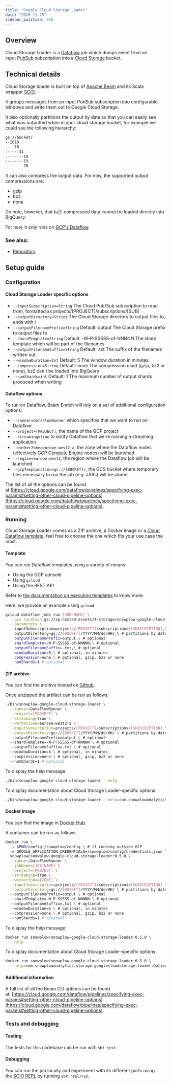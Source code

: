 ```yaml
---
title: "Google Cloud Storage Loader"
date: "2020-11-25"
sidebar_position: 500
---
```


## Overview

Cloud Storage Loader is a [Dataflow](https://cloud.google.com/dataflow/) job which dumps event from an input [PubSub](https://cloud.google.com/pubsub/) subscription into a [Cloud Storage](https://cloud.google.com/storage/) bucket.

## Technical details

Cloud Storage loader is built on top of [Apache Beam](https://beam.apache.org/) and its Scala wrapper [SCIO](https://github.com/spotify/scio).

It groups messages from an input PubSub subscription into configurable windows and write them out to Google Cloud Storage.

It also optionally partitions the output by date so that you can easily see what was outputted when in your cloud storage bucket, for example we could see the following hierarchy:

```bash
gs://bucket/
--2018
----10
------31
--------18
--------19
--------20
```

It can also compress the output data. For now, the supported output compressions are:

- gzip
- bz2
- none

Do note, however, that bz2-compressed data cannot be loaded directly into BigQuery.

For now, it only runs on [GCP's Dataflow](https://cloud.google.com/dataflow/).

### See also:

- [Repository](https://github.com/snowplow-incubator/snowplow-google-cloud-storage-loader/)

## Setup guide

### Configuration

#### Cloud Storage Loader specific options

- `--inputSubscription=String` The Cloud Pub/Sub subscription to read from, formatted as projects/[PROJECT]/subscriptions/[SUB]
- `--outputDirectory=String` The Cloud Storage directory to output files to, ends with /
- `--outputFilenamePrefix=String` Default: output The Cloud Storage prefix to output files to
- `--shardTemplate=String` Default: -W-P-SSSSS-of-NNNNN The shard template which will be part of the filenames
- `--outputFilenameSuffix=String` Default: .txt The suffix of the filenames written out
- `--windowDuration=Int` Default: 5 The window duration in minutes
- `--compression=String` Default: none The compression used (gzip, bz2 or none), bz2 can't be loaded into BigQuery
- `--numShards=int` Default: 1 The maximum number of output shards produced when writing

#### Dataflow options

To run on Dataflow, Beam Enrich will rely on a set of additional configuration options:

- `--runner=DataFlowRunner` which specifies that we want to run on Dataflow
- `--project=[PROJECT]`, the name of the GCP project
- `--streaming=true` to notify Dataflow that we're running a streaming application
- `--workerZone=europe-west2-a`, the zone where the Dataflow nodes (effectively [GCP Compute Engine](https://cloud.google.com/compute/) nodes) will be launched
- `--region=europe-west2`, the region where the Dataflow job will be launched
- `--gcpTempLocation=gs://[BUCKET]/`, the GCS bucket where temporary files necessary to run the job (e.g. JARs) will be stored

The list of all the options can be found at [https://cloud.google.com/dataflow/pipelines/specifying-exec-params#setting-other-cloud-pipeline-options](https://cloud.google.com/dataflow/pipelines/specifying-exec-params#setting-other-cloud-pipeline-options).

### Running

Cloud Storage Loader comes as a ZIP archive, a Docker image or a [Cloud Dataflow template](https://cloud.google.com/dataflow/docs/templates/overview), feel free to choose the one which fits your use case the most.

#### Template

You can run Dataflow templates using a variety of means:

- Using the GCP console
- Using `gcloud`
- Using the REST API

Refer to [the documentation on executing templates](https://cloud.google.com/dataflow/docs/templates/executing-templates) to know more.

Here, we provide an example using `gcloud`:

```bash
gcloud dataflow jobs run [JOB-NAME] \
  --gcs-location gs://sp-hosted-assets/4-storage/snowplow-google-cloud-storage-loader/0.5.0/SnowplowGoogleCloudStorageLoaderTemplate-0.5.0 \
  --parameters \
    inputSubscription=projects/[PROJECT]/subscriptions/[SUBSCRIPTION],\
    outputDirectory=gs://[BUCKET]/YYYY/MM/dd/HH/,\ # partitions by date
    outputFilenamePrefix=output,\ # optional
    shardTemplate=-W-P-SSSSS-of-NNNNN,\ # optional
    outputFilenameSuffix=.txt,\ # optional
    windowDuration=5,\ # optional, in minutes
    compression=none,\ # optional, gzip, bz2 or none
    numShards=1 # optional
```

#### ZIP archive

You can find the archive hosted on [Github](https://github.com/snowplow-incubator/snowplow-google-cloud-storage-loader/releases/download/0.3.2/snowplow-google-cloud-storage-loader-0.3.2.zip).

Once unzipped the artifact can be run as follows:

```bash
./bin/snowplow-google-cloud-storage-loader \
  --runner=DataFlowRunner \
  --project=[PROJECT] \
  --streaming=true \
  --workerZone=europe-west2-a \
  --inputSubscription=projects/[PROJECT]/subscriptions/[SUBSCRIPTION] \
  --outputDirectory=gs://[BUCKET]/YYYY/MM/dd/HH/ \ # partitions by date
  --outputFilenamePrefix=output \ # optional
  --shardTemplate=-W-P-SSSSS-of-NNNNN \ # optional
  --outputFilenameSuffix=.txt \ # optional
  --windowDuration=5 \ # optional, in minutes
  --compression=none \ # optional, gzip, bz2 or none
  --numShards=1 # optional
```

To display the help message:

```bash
./bin/snowplow-google-cloud-storage-loader --help
```

To display documentation about Cloud Storage Loader-specific options:

```bash
./bin/snowplow-google-cloud-storage-loader --help=com.snowplowanalytics.storage.googlecloudstorage.loader.Options
```

#### Docker image

You can find the image in [Docker Hub](https://hub.docker.com/r/snowplow/snowplow-google-cloud-storage-loader).

A container can be run as follows:

```bash
docker run \
  -v $PWD/config:/snowplow/config \ # if running outside GCP
  -e GOOGLE_APPLICATION_CREDENTIALS=/snowplow/config/credentials.json \ # if running outside GCP
  snowplow/snowplow-google-cloud-storage-loader:0.5.0 \
  --runner=DataFlowRunner \
  --jobName=[JOB-NAME] \
  --project=[PROJECT] \
  --streaming=true \
  --workerZone=[ZONE] \
  --inputSubscription=projects/[PROJECT]/subscriptions/[SUBSCRIPTION] \
  --outputDirectory=gs://[BUCKET]/YYYY/MM/dd/HH/ \ # partitions by date
  --outputFilenamePrefix=output \ # optional
  --shardTemplate=-W-P-SSSSS-of-NNNNN \ # optional
  --outputFilenameSuffix=.txt \ # optional
  --windowDuration=5 \ # optional, in minutes
  --compression=none \ # optional, gzip, bz2 or none
  --numShards=1 # optional
```

To display the help message:

```bash
docker run snowplow/snowplow-google-cloud-storage-loader:0.5.0 \
  --help
```

To display documentation about Cloud Storage Loader-specific options:

```bash
docker run snowplow/snowplow-google-cloud-storage-loader:0.5.0 \
  --help=com.snowplowanalytics.storage.googlecloudstorage.loader.Options
```

#### Additional information

A full list of all the Beam CLI options can be found at: [https://cloud.google.com/dataflow/pipelines/specifying-exec-params#setting-other-cloud-pipeline-options](https://cloud.google.com/dataflow/pipelines/specifying-exec-params#setting-other-cloud-pipeline-options).

### Tests and debugging

#### Testing

The tests for this codebase can be run with `sbt test`.

#### Debugging

You can run the job locally and experiment with its different parts using the [SCIO REPL](https://github.com/spotify/scio/wiki/Scio-REPL) by running `sbt repl/run`.
